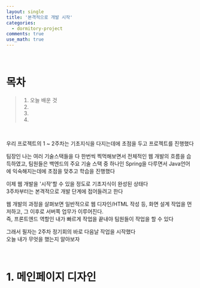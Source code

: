 ```yaml
---
layout: single
title: '본격적으로 개발 시작'
categories:
  - dormitory-project
comments: true
use_math: true
---
```


<br>

# 목차
> 1. 오늘 배운 것
> 2. 
> 3. 
> 4. 

<br>

우리 프로젝트의 1 ~ 2주차는 기초지식을 다지는데에 초점을 두고 프로젝트를 진행했다  

팀장인 나는 여러 기술스택들을 다 한번씩 찍먹해보면서 전체적인 웹 개발의 흐름을 습득하였고, 팀원들은 백엔드의 주요 기술 스택 중 하나인 Spring을 다루면서 Java언어에 익숙해지는데에 초점을 맞추고 학습을 진행했다  

이제 웹 개발을 '시작'할 수 있을 정도로 기초지식이 완성된 상태다  
3주차부터는 본격적으로 개발 단계에 접어들려고 한다  

웹 개발의 과정을 살펴보면 일반적으로 웹 디자인/HTML 작성 등, 화면 설계 작업을 먼저하고, 그 이후로 서버쪽 업무가 이루어진다.  
즉, 프론트엔드 역할인 내가 빠르게 작업을 끝내야 팀원들이 작업을 할 수 있다

그래서 필자는 2주차 정기회의 바로 다음날 작업을 시작했다  
오늘 내가 무엇을 했는지 알아보자 

<br>

# 1. 메인페이지 디자인

